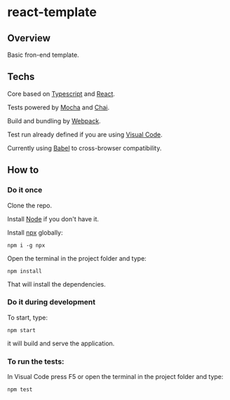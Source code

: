 # react-template

## Overview

Basic fron-end template. 

## Techs

Core based on [Typescript](https://www.typescriptlang.org/) and [React](https://reactjs.org/).

Tests powered by [Mocha](https://mochajs.org/) and [Chai](https://www.chaijs.com/).

Build and bundling by [Webpack](https://webpack.js.org/).

Test run already defined if you are using [Visual Code](https://code.visualstudio.com/download).

Currently using [Babel](https://babeljs.io/) to cross-browser compatibility.

## How to

### Do it once
Clone the repo.

Install [Node](https://nodejs.org) if you don't have it.

Install [npx](https://www.npmjs.com/package/npx) globally:
```
npm i -g npx
```

Open the terminal in the project folder and type:
```
npm install
```
That will install the dependencies. 

### Do it during development

To start, type:

```
npm start
```
it will build and serve the application.



### To run the tests:

In Visual Code press F5 or open the terminal in the project folder and type:
```
npm test
```